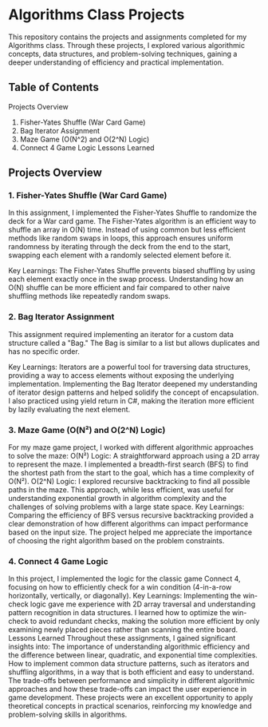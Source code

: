 # Algorithms Class Projects
This repository contains the projects and assignments completed for my Algorithms class. Through these projects, I explored various algorithmic concepts, data structures, and problem-solving techniques, gaining a deeper understanding of efficiency and practical implementation.

## Table of Contents
Projects Overview
1. Fisher-Yates Shuffle (War Card Game)
2. Bag Iterator Assignment
3. Maze Game (O(N^2) and O(2^N) Logic)
4. Connect 4 Game Logic
Lessons Learned
## Projects Overview
### 1. Fisher-Yates Shuffle (War Card Game)
In this assignment, I implemented the Fisher-Yates Shuffle to randomize the deck for a War card game. The Fisher-Yates algorithm is an efficient way to shuffle an array in O(N) time. Instead of using common but less efficient methods like random swaps in loops, this approach ensures uniform randomness by iterating through the deck from the end to the start, swapping each element with a randomly selected element before it.

Key Learnings:
The Fisher-Yates Shuffle prevents biased shuffling by using each element exactly once in the swap process.
Understanding how an O(N) shuffle can be more efficient and fair compared to other naive shuffling methods like repeatedly random swaps.

### 2. Bag Iterator Assignment
This assignment required implementing an iterator for a custom data structure called a "Bag." The Bag is similar to a list but allows duplicates and has no specific order.

Key Learnings:
Iterators are a powerful tool for traversing data structures, providing a way to access elements without exposing the underlying implementation.
Implementing the Bag Iterator deepened my understanding of iterator design patterns and helped solidify the concept of encapsulation.
I also practiced using yield return in C#, making the iteration more efficient by lazily evaluating the next element.

### 3. Maze Game (O(N²) and O(2^N) Logic)
For my maze game project, I worked with different algorithmic approaches to solve the maze:
O(N²) Logic: A straightforward approach using a 2D array to represent the maze. I implemented a breadth-first search (BFS) to find the shortest path from the start to the goal, which has a time complexity of O(N²).
O(2^N) Logic: I explored recursive backtracking to find all possible paths in the maze. This approach, while less efficient, was useful for understanding exponential growth in algorithm complexity and the challenges of solving problems with a large state space.
Key Learnings:
Comparing the efficiency of BFS versus recursive backtracking provided a clear demonstration of how different algorithms can impact performance based on the input size.
The project helped me appreciate the importance of choosing the right algorithm based on the problem constraints.

### 4. Connect 4 Game Logic
In this project, I implemented the logic for the classic game Connect 4, focusing on how to efficiently check for a win condition (4-in-a-row horizontally, vertically, or diagonally).
Key Learnings:
Implementing the win-check logic gave me experience with 2D array traversal and understanding pattern recognition in data structures.
I learned how to optimize the win-check to avoid redundant checks, making the solution more efficient by only examining newly placed pieces rather than scanning the entire board.
Lessons Learned
Throughout these assignments, I gained significant insights into:
The importance of understanding algorithmic efficiency and the difference between linear, quadratic, and exponential time complexities.
How to implement common data structure patterns, such as iterators and shuffling algorithms, in a way that is both efficient and easy to understand.
The trade-offs between performance and simplicity in different algorithmic approaches and how these trade-offs can impact the user experience in game development.
These projects were an excellent opportunity to apply theoretical concepts in practical scenarios, reinforcing my knowledge and problem-solving skills in algorithms.
